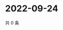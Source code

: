 # 2022-09-24

共 0 条

<!-- BEGIN WEIBO -->
<!-- 最后更新时间 Sat Sep 24 2022 01:22:33 GMT+0800 (China Standard Time) -->

<!-- END WEIBO -->
